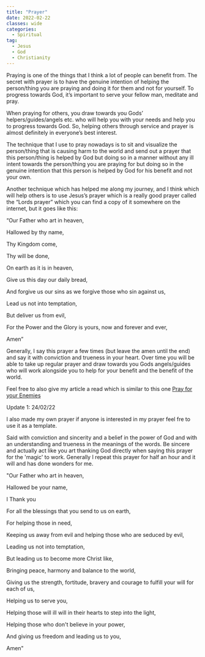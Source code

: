 ```yaml
---
title: "Prayer"
date: 2022-02-22
classes: wide
categories:
  - Spiritual 
tag:
  - Jesus
  - God
  - Christianity
---
```



Praying is one of the things that I think a lot of people can benefit from. The secret with prayer is to have the genuine intention of helping the person/thing you are praying and doing it for them and not for yourself. To progress towards God, it’s important to serve your fellow man, meditate and pray. 

When praying for others, you draw towards you Gods’ helpers/guides/angels etc. who will help you with your needs and help you to progress towards God. So, helping others through service and prayer is almost definitely in everyone’s best interest.

The technique that I use to pray nowadays is to sit and visualize the person/thing that is causing harm to the world and send out a prayer that this person/thing is helped by God but doing so in a manner without any ill intent towards the person/thing you are praying for but doing so in the genuine intention that this person is helped by God for his benefit and not your own.

Another technique which has helped me along my journey, and I think which will help others is to use Jesus’s prayer which is a really good prayer called the “Lords prayer” which you can find a copy of it somewhere on the internet, but it goes like this:

“Our Father who art in heaven,

Hallowed by thy name,

Thy Kingdom come,

Thy will be done,

On earth as it is in heaven,

Give us this day our daily bread,

And forgive us our sins as we forgive those who sin against us,

Lead us not into temptation,

But deliver us from evil,

For the Power and the Glory is yours, now and forever and ever,

Amen”

Generally, I say this prayer a few times (but leave the amen until the end) and say it with conviction and trueness in your heart. Over time you will be able to take up regular prayer and draw towards you Gods angels/guides who will work alongside you to help for your benefit and the benefit of the world.

Feel free to also give my article a read which is similar to this one [Pray for your Enemies](https://lovehumanity.gitlab.io/spiritual/Pray-For-Your-Enemies/)

Update 1: 24/02/22

I also made my own prayer if anyone is interested in my prayer feel fre to use it as a template.

Said with conviction and sincerity and a belief in the power of God and with an understanding and trueness in the meanings of the words. Be sincere and actually act like you art thanking God directly when saying this prayer for the 'magic' to work. Generally I repeat this prayer for half an hour and it will and has done wonders for me.

"Our Father who art in heaven,

Hallowed be your name,

I Thank you 

For all the blessings that you send to us on earth,

For helping those in need,

Keeping us away from evil and helping those who are seduced by evil,

Leading us not into temptation,

But leading us to become more Christ like,

Bringing peace, harmony and balance to the world,

Giving us the strength, fortitude, bravery and courage to fulfill your will for each of us,

Helping us to serve you,

Helping those will ill will in their hearts to step into the light,

Helping those who don't believe in your power,

And giving us freedom and leading us to you,

Amen"



